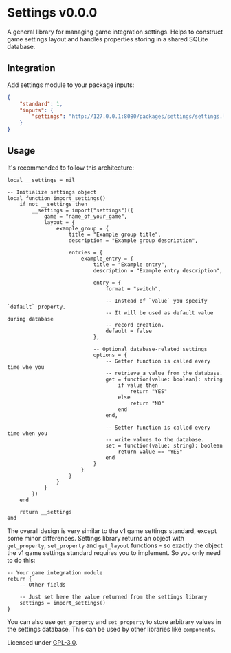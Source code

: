 # Settings v0.0.0

A general library for managing game integration settings. Helps to construct
game settings layout and handles properties storing in a shared SQLite database.

## Integration

Add settings module to your package inputs:

```json
{
    "standard": 1,
    "inputs": {
        "settings": "http://127.0.0.1:8080/packages/settings/settings.luau"
    }
}
```

## Usage

It's recommended to follow this architecture:

```luau
local __settings = nil

-- Initialize settings object
local function import_settings()
    if not __settings then
        __settings = import("settings")({
            game = "name_of_your_game",
            layout = {
                example_group = {
                    title = "Example group title",
                    description = "Example group description",

                    entries = {
                        example_entry = {
                            title = "Example entry",
                            description = "Example entry description",

                            entry = {
                                format = "switch",

                                -- Instead of `value` you specify `default` property.
                                -- It will be used as default value during database
                                -- record creation.
                                default = false
                            },

                            -- Optional database-related settings
                            options = {
                                -- Getter function is called every time whe you
                                -- retrieve a value from the database.
                                get = function(value: boolean): string
                                    if value then
                                        return "YES"
                                    else
                                        return "NO"
                                    end
                                end,

                                -- Setter function is called every time when you
                                -- write values to the database.
                                set = function(value: string): boolean
                                    return value == "YES"
                                end
                            }
                        }
                    }
                }
            }
        })
    end

    return __settings
end
```

The overall design is very similar to the v1 game settings standard, except some
minor differences. Settings library returns an object with `get_property`,
`set_property` and `get_layout` functions - so exactly the object the v1 game
settings standard requires you to implement. So you only need to do this:

```luau
-- Your game integration module
return {
    -- Other fields

    -- Just set here the value returned from the settings library
    settings = import_settings()
}
```

You can also use `get_property` and `set_property` to store arbitrary values
in the settings database. This can be used by other libraries like `components`.

Licensed under [GPL-3.0](../../LICENSE).
